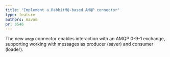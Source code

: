 ```yaml
---
title: "Implement a RabbitMQ-based AMQP connector"
type: feature
authors: mavam
pr: 3546
---
```


The new `amqp` connector enables interaction with an AMQP 0-9-1 exchange,
supporting working with messages as producer (saver) and consumer (loader).
